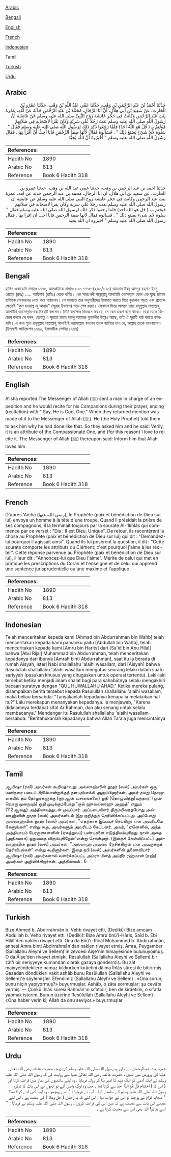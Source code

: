 [Arabic](#arabic)

[Bengali](#bengali)

[English](#english)

[French](#french)

[Indonesian](#indonesian)

[Tamil](#tamil)

[Turkish](#turkish)

[Urdu](#urdu)

## Arabic


<div dir="rtl" lang="ar" style={{fontSize:'larger',backgroundColor:'#f8f9fa',padding:20}}>
حَدَّثَنَا أَحْمَدُ بْنُ عَبْدِ الرَّحْمَنِ بْنِ وَهْبٍ، حَدَّثَنَا عَمِّي عَبْدُ اللَّهِ بْنُ وَهْبٍ، حَدَّثَنَا عَمْرُو بْنُ الْحَارِثِ، عَنْ سَعِيدِ بْنِ أَبِي هِلاَلٍ، أَنَّ أَبَا الرِّجَالِ، مُحَمَّدَ بْنَ عَبْدِ الرَّحْمَنِ حَدَّثَهُ عَنْ أُمِّهِ، عَمْرَةَ بِنْتِ عَبْدِ الرَّحْمَنِ وَكَانَتْ فِي حَجْرِ عَائِشَةَ زَوْجِ النَّبِيِّ صلى الله عليه وسلم عَنْ عَائِشَةَ أَنَّ رَسُولَ اللَّهِ صلى الله عليه وسلم بَعَثَ رَجُلاً عَلَى سَرِيَّةٍ وَكَانَ يَقْرَأُ لأَصْحَابِهِ فِي صَلاَتِهِمْ فَيَخْتِمُ بِـ ‏(‏ قُلْ هُوَ اللَّهُ أَحَدٌ‏)‏ فَلَمَّا رَجَعُوا ذُكِرَ ذَلِكَ لِرَسُولِ اللَّهِ صلى الله عليه وسلم فَقَالَ ‏"‏ سَلُوهُ لأَىِّ شَىْءٍ يَصْنَعُ ذَلِكَ ‏"‏ ‏.‏ فَسَأَلُوهُ فَقَالَ لأَنَّهَا صِفَةُ الرَّحْمَنِ فَأَنَا أُحِبُّ أَنْ أَقْرَأَ بِهَا ‏.‏ فَقَالَ رَسُولُ اللَّهِ صلى الله عليه وسلم ‏"‏ أَخْبِرُوهُ أَنَّ اللَّهَ يُحِبُّهُ
</div>
<div style={{backgroundColor:'#f8f9fa',padding:20, marginBottom: 10}}><table> <thead> <tr> <th>References:</th> <th></th> </tr> </thead> <tbody><tr><td>Hadith No</td><td>1890</td></tr><tr><td>Arabic No</td><td>813</td></tr><tr><td>Reference</td><td>Book 6 Hadith 318</td></tr></tbody></table></div>


<div dir="rtl" lang="ar" style={{fontSize:'larger',backgroundColor:'#f8f9fa',padding:20}}>
حدثنا احمد بن عبد الرحمن بن وهب، حدثنا عمي عبد الله بن وهب، حدثنا عمرو بن الحارث، عن سعيد بن ابي هلال، ان ابا الرجال، محمد بن عبد الرحمن حدثه عن امه، عمرة بنت عبد الرحمن وكانت في حجر عايشة زوج النبي صلى الله عليه وسلم عن عايشة ان رسول الله صلى الله عليه وسلم بعث رجلا على سرية وكان يقرا لاصحابه في صلاتهم فيختم ب ( قل هو الله احد) فلما رجعوا ذكر ذلك لرسول الله صلى الله عليه وسلم فقال " سلوه لاى شىء يصنع ذلك " . فسالوه فقال لانها صفة الرحمن فانا احب ان اقرا بها . فقال رسول الله صلى الله عليه وسلم " اخبروه ان الله يحبه
</div>
<div style={{backgroundColor:'#f8f9fa',padding:20, marginBottom: 10}}><table> <thead> <tr> <th>References:</th> <th></th> </tr> </thead> <tbody><tr><td>Hadith No</td><td>1890</td></tr><tr><td>Arabic No</td><td>813</td></tr><tr><td>Reference</td><td>Book 6 Hadith 318</td></tr></tbody></table></div>

## Bengali


<div dir="ltr" lang="bn" style={{fontSize:'larger',backgroundColor:'#f8f9fa',padding:20}}>
হাদিস একাডেমি নাম্বারঃ ১৭৭৫, আন্তর্জাতিক নাম্বারঃ ৮১৩ ১৭৭৫-(২৬৩/৮১৩) আহমাদ ইবনু আবদুর রহমান ইবনু ওয়াহব (রহঃ) ..... আয়িশাহ (রাযিঃ) থেকে বর্ণিত। এক সময় নবী সাল্লাল্লাহু আলাইহি ওয়াসাল্লাম কোন এক যুদ্ধে জনৈক ব্যক্তিকে সেনাদলের নেতা করে পাঠালেন। সে সালাতে তার অনুসারীদের ইমামাত করতে গিয়ে কুরআন পড়ত এবং প্রত্যেক ক্ষেত্রেই "কুল হওয়াল্ল-হু আহাদ" (সূরাহ ইখলাস) পড়ে শেষ করত। সেনাদল ফিরে আসলে তারা রসূলুল্লাহ সাল্লাল্লাহু আলাইহি ওয়াসাল্লাম-কে বিষয়টি বললেন। তিনি বললেনঃ জিজ্ঞেস কর যে, সে কেন এরূপ করে থাকে। তারা তাকে জিজ্ঞেস করলে সে বলল, যেহেতু এ সূরাতে মহান দয়ালু আল্লাহর গুণাবলীর উল্লেখ আছে, তাই ঐ সূরাটি পাঠ করতে ভালবাসি। এ কথা শুনে রসূলুল্লাহ সাল্লাল্লাহু আলাইহি ওয়াসাল্লাম বললেন তাকে জানিয়ে দাও যে, আল্লাহ তাকে ভালবাসেন। (ইসলামী ফাউন্ডেশন ১৭৬০, ইসলামীক সেন্টার ১৭৬৭)
</div>
<div style={{backgroundColor:'#f8f9fa',padding:20, marginBottom: 10}}><table> <thead> <tr> <th>References:</th> <th></th> </tr> </thead> <tbody><tr><td>Hadith No</td><td>1890</td></tr><tr><td>Arabic No</td><td>813</td></tr><tr><td>Reference</td><td>Book 6 Hadith 318</td></tr></tbody></table></div>

## English


<div dir="ltr" lang="en" style={{fontSize:'larger',backgroundColor:'#f8f9fa',padding:20}}>
A'isha reported:The Messenger of Allah (ﷺ) sent a man in charge of an expedition and he would recite for his Companions during their prayer, ending (recitation) with:" Say, He is God, One." When they returned mention was made of it to the Messenger of Allah (ﷺ). He (the Holy Prophet) told them to ask him why he had done like that. So they asked him and he said: Verily, it is an attribute of the Compassionate One, and (for this reason) I love to recite it. The Messenger of Allah (ﷺ) thereupon said: Inform him that Allah loves him
</div>
<div style={{backgroundColor:'#f8f9fa',padding:20, marginBottom: 10}}><table> <thead> <tr> <th>References:</th> <th></th> </tr> </thead> <tbody><tr><td>Hadith No</td><td>1890</td></tr><tr><td>Arabic No</td><td>813</td></tr><tr><td>Reference</td><td>Book 6 Hadith 318</td></tr></tbody></table></div>

## French


<div dir="ltr" lang="fr" style={{fontSize:'larger',backgroundColor:'#f8f9fa',padding:20}}>
D'après 'Aïcha (رضي الله عنها), le Prophète (paix et bénédiction de Dieu sur lui) envoya un homme à la tête d'une troupe. Quand il présidait la prière de ses compagnons, il la terminait toujours par la sourate Al-'Ikhlâs qui commence par ce verset : "Dis : Il est Dieu, Unique". De retour, ils racontèrent la chose au Prophète (paix et bénédiction de Dieu sur lui) qui dit : "Demandez-lui pourquoi il agissait ainsi". Quand ils lui posèrent la question, il dit : "Cette sourate comporte les attributs du Clément; c'est pourquoi j'aime à les réciter". Cette réponse parvenue au Prophète (paix et bénédiction de Dieu sur lui), il leur dit : "Annoncez-lui que Dieu l'aime". Mérite de celui qui met en pratique les prescriptions du Coran et l'enseigne et de celui qui apprend une sentence jurisprudentielle ou une maxime et l'applique
</div>
<div style={{backgroundColor:'#f8f9fa',padding:20, marginBottom: 10}}><table> <thead> <tr> <th>References:</th> <th></th> </tr> </thead> <tbody><tr><td>Hadith No</td><td>1890</td></tr><tr><td>Arabic No</td><td>813</td></tr><tr><td>Reference</td><td>Book 6 Hadith 318</td></tr></tbody></table></div>

## Indonesian


<div dir="ltr" lang="id" style={{fontSize:'larger',backgroundColor:'#f8f9fa',padding:20}}>
Telah menceritakan kepada kami [Ahmad bin Abdurrahman bin Wahb] telah menceritakan kepada kami pamanku yaitu [Abdullah bin Wahb], telah menceritakan kepada kami [Amru bin Harits] dari [Sa'id bin Abu Hilal] bahwa [Abu Rijal] Muhammad bin Abdurrahman, telah menceritakan kepadanya dari ibunya [Amrah binti Abdurrahman], saat itu ia berada di rumah Aisyah, isteri Nabi shallallahu 'alaihi wasallam, dari [Aisyah] bahwa Rasulullah shallallahu 'alaihi wasallam mengutus seorang lelaki dalam suatu sariyyah (pasukan khusus yang ditugaskan untuk operasi tertentu). Laki-laki tersebut ketika menjadi imam shalat bagi para sahabatnya selalu mengakhiri bacaan suratnya dengan "QUL HUWALLAHU AHAD." Ketika mereka pulang, disampaikan berita tersebut kepada Rasulullah shallallahu 'alaihi wasallam, maka beliau bersabda: "Tanyakanlah kepadanya kenapa ia melakukan hal itu?" Lalu merekapun menanyakan kepadanya. Ia menjawab, "Karena didalamnya terdapat sifat Ar Rahman, dan aku senang untuk selalu membacanya." Mendengar itu Rasulullah shallallahu 'alaihi wasallam bersabda: "Beritahukanlah kepadanya bahwa Allah Ta'ala juga mencintainya
</div>
<div style={{backgroundColor:'#f8f9fa',padding:20, marginBottom: 10}}><table> <thead> <tr> <th>References:</th> <th></th> </tr> </thead> <tbody><tr><td>Hadith No</td><td>1890</td></tr><tr><td>Arabic No</td><td>813</td></tr><tr><td>Reference</td><td>Book 6 Hadith 318</td></tr></tbody></table></div>

## Tamil


<div dir="ltr" lang="ta" style={{fontSize:'larger',backgroundColor:'#f8f9fa',padding:20}}>
ஆயிஷா (ரலி) அவர்கள் கூறியதாவது: அல்லாஹ்வின் தூதர் (ஸல்) அவர்கள் ஒரு மனிதரை படைப் பிரிவொன்றுக்குத் தளபதியாக்கி அனுப்பினார்கள். அவர் தமது தொழுகையில் தம் தோழர்களுக்கு (குர்ஆன் வசனங்களை) ஓதி (தொழுவித்து)வந்தார்; (ஒவ்வொரு முறையும்) ஓதி முடிக்கும்போது "குல் ஹுவல்லாஹு அஹத்" எனும் (112ஆவது) அத்தியாயத்துடன் முடிப்பார். அப்படையினர் திரும்பிவந்தபோது அல்லாஹ்வின் தூதர் (ஸல்) அவர்களிடம் இது குறித்துத் தெரிவிக்கப்பட்டது. அப்போது அல்லாஹ்வின் தூதர் (ஸல்) அவர்கள், "எதற்காக இப்படிச் செய்கிறார் என அவரிடமே கேளுங்கள்" என்று கூற, அவர்களும் அவரிடம் கேட்டனர். அவர், "ஏனெனில், அந்த அத்தியாயம் பேரருளாளனின் (ஏகத்துவப்) பண்புகளை எடுத்தியம்புகிறது. நான் அதை (அதிகமாக) ஓதுவதை விரும்புகிறேன்"என்று சொன்னார். (இதைக் கேள்விப்பட்ட) அல்லாஹ்வின் தூதர் (ஸல்) அவர்கள், "அல்லாஹ் அவரை நேசிக்கிறான் என அவருக்குத் தெரிவியுங்கள்" என்று கூறினார்கள். இதை நபி (ஸல்) அவர்களின் துணைவியார் ஆயிஷா (ரலி) அவர்களால் வளர்க்கப்பட்ட அம்ரா பின்த் அப்திர் ரஹ்மான் (ரஹ்) அவர்கள் அறிவிக்கிறார்கள். அத்தியாயம் : 6
</div>
<div style={{backgroundColor:'#f8f9fa',padding:20, marginBottom: 10}}><table> <thead> <tr> <th>References:</th> <th></th> </tr> </thead> <tbody><tr><td>Hadith No</td><td>1890</td></tr><tr><td>Arabic No</td><td>813</td></tr><tr><td>Reference</td><td>Book 6 Hadith 318</td></tr></tbody></table></div>

## Turkish


<div dir="ltr" lang="tr" style={{fontSize:'larger',backgroundColor:'#f8f9fa',padding:20}}>
Bize Ahmed b. Abdirrahmân b. Vehb rivayet etti, (Dediki): Bize amcam Abdullah b. Vehb rivayet etti. (Dediki): Bize Amru'bnü'l-Hâris, Saîd b. Ebî Hilâl'den naklen rivayet etti. Ona da Ebû'r-Ricâl Muhammed b. Abdirrahmân, annesi Amra binti Abdirrahmân'dan naklen rivayet etmiş. Amra, Peygamber (Sallallahu Aleyhi ve Sellem)'in zevcesi Âişe'nin himayesinde bulunuyoımuş. O da Âişe'den rivayet etmişki, Resulullah (Sallallahu Aleyhi ve Sellem) bir zât'ı bir seriyyeye kumandan olarak gazaya göndermiş. Bu zât maiyyetindekilere namaz kıldırırken kırâetini dâima İhlâs sûresi ile bitirirmiş. Gazadan döndükleri vakit ashâb bunu Resûlullah (SallalIahu Aleyhi ve Sellem)'e söylemişler. Efendimiz (Sallallahu Aleyhi ve Sellem) : «Ona sorun; bunu niçin yapıyormuş?» buyurmuşlar. Ashâb, o zâta sormuşlar; şu cevâbı vermiş: — Çünkü İhlâs sûresi Rahmân'ın sıfatıdır; ben de kirâetimi, o sıfatla yapmak isterim. Bunun üzerine Resûlullah (Sallallahu Aleyhi ve Sellem) : «Ona haber verin ki, Allah da onu seviyor.» buyurmuşlar
</div>
<div style={{backgroundColor:'#f8f9fa',padding:20, marginBottom: 10}}><table> <thead> <tr> <th>References:</th> <th></th> </tr> </thead> <tbody><tr><td>Hadith No</td><td>1890</td></tr><tr><td>Arabic No</td><td>813</td></tr><tr><td>Reference</td><td>Book 6 Hadith 318</td></tr></tbody></table></div>

## Urdu


<div dir="rtl" lang="ur" style={{fontSize:'larger',backgroundColor:'#f8f9fa',padding:20}}>
عمرہ بنت عبدالرحمان نے ، اور وہ رسول اللہ صلی اللہ علیہ وسلم کی زوجہ حضرت عائشہ رضی اللہ تعالیٰ عنہا کی پرورش میں تھیں ، حضرت عائشہ رضی اللہ تعالیٰ عنہا سے روایت کی کہ رسول اللہ صلی اللہ علیہ وسلم نے ایک آدمی کو ایک مہم کا امیر بنا کر روانہ فرمایا ، وہ اپنے ساتھیوں کی نماز میں قراءت کرتا اور ( اس کا ) اختتام قُلْ هُوَ اللَّهُ أَحَدٌ سے کرتا تھا ۔ جب وہ لوگ واپس آئے تو انھوں نے اس بات کا تذکرہ رسول اللہ صلی اللہ علیہ وسلم کے سامنے کیا ۔ آپ نے فرمایا : " اسے پوچھو ، وہ ایسا کس لئے کرتا تھا؟ " صحابہ کرام نے پوچھا تو اس نے جواب دیا : اس لئے کہ یہ رحمٰن ( جل وعلا ) کی صفت ہے ، اس لئے مجھے اس بات سے محبت ہے کہ میں اس کی قراءت کروں ۔ رسول اللہ صلی اللہ علیہ وسلم نے فرمایا : " اسے بتادو! اللہ بھی اس سے محبت کرتا ہے ۔
</div>
<div style={{backgroundColor:'#f8f9fa',padding:20, marginBottom: 10}}><table> <thead> <tr> <th>References:</th> <th></th> </tr> </thead> <tbody><tr><td>Hadith No</td><td>1890</td></tr><tr><td>Arabic No</td><td>813</td></tr><tr><td>Reference</td><td>Book 6 Hadith 318</td></tr></tbody></table></div>